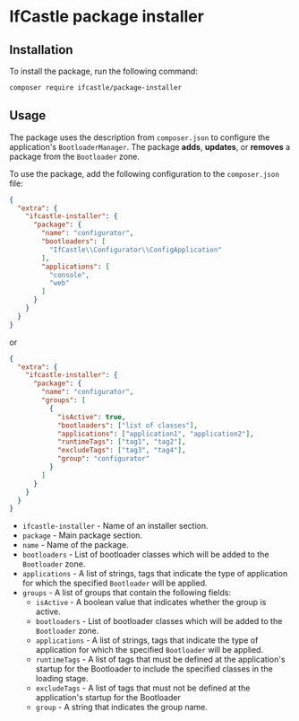 # IfCastle package installer

## Installation

To install the package, run the following command:

```bash
composer require ifcastle/package-installer
```

## Usage

The package uses the description from `composer.json` to configure 
the application's `BootloaderManager`. 
The package **adds**, **updates**, or **removes** a package from the `Bootloader` zone.

To use the package, add the following configuration to the `composer.json` file:

```json
{
  "extra": {
    "ifcastle-installer": {
      "package": {
        "name": "configurator",
        "bootloaders": [
          "IfCastle\\Configurator\\ConfigApplication"
        ],
        "applications": [
          "console",
          "web"
        ]
      }
    }
  }
}
```

or 

```json
{
  "extra": {
    "ifcastle-installer": {
      "package": {
        "name": "configurator",
        "groups": [
          {
            "isActive": true,
            "bootloaders": ["list of classes"],
            "applications": ["application1", "application2"],
            "runtimeTags": ["tag1", "tag2"],
            "excludeTags": ["tag3", "tag4"],
            "group": "configurator"
          }
        ]
      }
    }
  }
}
```

* `ifcastle-installer` - Name of an installer section.
* `package` - Main package section.
* `name` - Name of the package.
* `bootloaders` - List of bootloader classes which will be added to the `Bootloader` zone.
* `applications` - A list of strings, tags that indicate the type of application 
for which the specified `Bootloader` will be applied.
* `groups` - A list of groups that contain the following fields:
  * `isActive` - A boolean value that indicates whether the group is active.
  * `bootloaders` - List of bootloader classes which will be added to the `Bootloader` zone.
  * `applications` - A list of strings, tags that indicate the type of application 
  for which the specified `Bootloader` will be applied.
  * `runtimeTags` - A list of tags that must be defined at the application's startup for the Bootloader 
  to include the specified classes in the loading stage.
  * `excludeTags` - A list of tags that must not be defined at the application's startup for the Bootloader
  * `group` - A string that indicates the group name.
